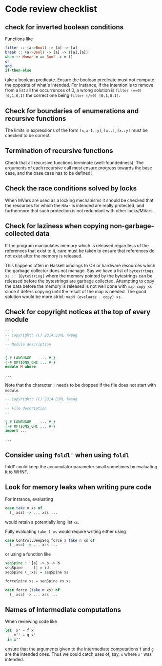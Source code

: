 Code review checklist
=====================

check for inverted boolean conditions 
-------------------------------------

Functions like
```Haskell
filter :: (a->Bool) -> [a] -> [a]
break :: (a->Bool) -> [a] -> ([a],[a])
when :: Monad m => Bool -> m ()
or
and
if-then-else
```
take a boolean predicate. Ensure the boolean predicate must not compute
the opposite of what's intended. For instance, if the intention is to
remove from a list all the occurrences of 0, a wrong solution is
`filter (==0) [0,1,0,1]` the correct one being
`filter (/=0) [0,1,0,1]`.

Check for boundaries of enumerations and recursive functions
------------------------------------------------------------

The limits in expressions of the form `[x,x-1..y]`, `[x..]`, `[x..y]`
must be checked to be correct.

Termination of recursive functions
----------------------------------

Check that all recursive functions terminate (well-foundedness). The
arguments of each recursive call must ensure progress towards the base
case, and the base case has to be defined!

Check the race conditions solved by locks
-----------------------------------------

When MVars are used as a locking mechanisms it should be checked that
the resources for which the `MVar` is intended are really protected,
and furthermore that such protection is not redundant with other
locks/MVars.

Check for laziness when copying non-garbage-collected data
----------------------------------------------------------

If the program manipulates memory which is released regardless of the
references that exist to it, care must be taken to ensure that
references do not exist after the memory is released. 

This happens often in Haskell bindings to OS or hardware resources
which the garbage collector does not manage. Say we have a list of
`bytestrings xs :: [ByteString]` where the memory pointed by the
bytestrings can be released before the bytestrings are garbage
collected. Attempting to copy the data before the memory is released is
not well done with `map copy xs` since it defers copying until the
result of the map is needed. The good solution would be more strict:
`mapM (evaluate . copy) xs`.

Check for copyright notices at the top of every module
------------------------------------------------------

```Haskell
-- |
-- Copyright: (C) 2014 EURL Tweag
--
-- Module description
--

{-# LANGUAGE    ... #-}
{-# OPTIONS_GHC ... #-}
module M where

...
```

Note that the character `|` needs to be dropped if the file does not
start with `module`.

```Haskell
-- Copyright: (C) 2014 EURL Tweag
--
-- File description
--

{-# LANGUAGE    ... #-}
{-# OPTIONS_GHC ... #-}
import ...

...
```

Consider using `foldl'` when using `foldl`
------------------------------------------

foldl' could keep the accumulator parameter small sometimes by
evaluating it to WHNF.


Look for memory leaks when writing pure code
--------------------------------------------

For instance, evaluating
```Haskell
case take n xs of
  (_:xss) -> ... xss ...
```
would retain a potentially long
list `xs`.

Fully evaluating `take 1 xs` would require writing either using
```Haskell
case Control.DeepSeq.force $ take n xs of
  (_:xss) -> ... xss ...
```
or using a function like
```Haskell
seqSpine :: [a] -> b -> b
seqSpine     [] = id
seqSpine (_:xs) = seqSpine xs

forceSpine xs = seqSpine xs xs

case force (take n xs) of
  (_:xss) -> ... xss ...
```

Names of intermediate computations
----------------------------------

When reviewing code like
```Haskell
let  x' = f x
    x'' = g x'
 in x''
```
ensure that the arguments given to the intermediate computations `f`
and `g` are the intended ones. Thus we could catch uses of, say, `x`
where `x'` was intended.

